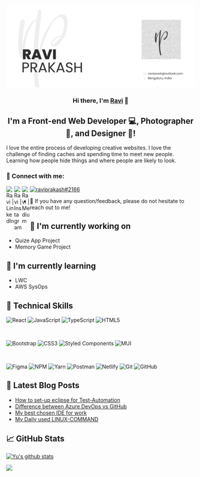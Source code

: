 <p align="center">
  <a href="https://raviprakash.vercel.app/" target="_blank" rel="noreferrer"><img src="https://raw.githubusercontent.com/raviprakash11/raviprakash11/main/redme-banner.png" alt="my banner"></a>
</p>

<h3 align="center">
Hi there, I'm <a href="https://raviprakash.vercel.app/" target="_blank" rel="noreferrer">Ravi</a> 👋
</h3>

<h2 align="center">
I'm a Front-end Web Developer 💻, Photographer 📸, and Designer 🎨!
</h2> 

I love the entire process of developing creative websites. I love the challenge of finding caches and spending time to meet new people. Learning how people hide things and where people are likely to look.

### 🤝 Connect with me:

<a href="https://www.linkedin.com/in/raviprakashh/"><img align="left" src="https://raw.githubusercontent.com/yushi1007/yushi1007/main/images/linkedin.svg" alt="Ravi | LinkedIn" width="21px"/></a>
<a href="https://instagram.com/__raviprakash"><img align="left" src="https://raw.githubusercontent.com/yushi1007/yushi1007/main/images/instagram.svg" alt="Ravi | Instagram" width="21px"/></a>
<a href="https://raviprakashh.medium.com/"><img align="left" src="https://raw.githubusercontent.com/yushi1007/yushi1007/main/images/medium.svg" alt="Ravi | Medium" width="21px"/></a>
<a href="https://discordapp.com/users/955343456266506241"><img src="https://img.shields.io/badge/Discord-7289DA?style=for-the-badge&logo=discord&logoColor=white" alt="raviprakash#2166" ></a></br>
- 💬 If you have any question/feedback, please do not hesitate to reach out to me!

## 🔭 I'm currently working on

- Quize App Project
- Memory Game Project

## 🌱 I'm currently learning

- LWC
- AWS SysOps

## 💼 Technical Skills

![React](https://img.shields.io/badge/react-%2320232a.svg?style=for-the-badge&logo=react&logoColor=%2361DAFB)
![JavaScript](https://img.shields.io/badge/javascript-%23323330.svg?style=for-the-badge&logo=javascript&logoColor=%23F7DF1E)
![TypeScript](https://img.shields.io/badge/typescript-%23007ACC.svg?style=for-the-badge&logo=typescript&logoColor=white)
![HTML5](https://img.shields.io/badge/html5-%23E34F26.svg?style=for-the-badge&logo=html5&logoColor=white)

</br>

![Bootstrap](https://img.shields.io/badge/bootstrap-%23563D7C.svg?style=for-the-badge&logo=bootstrap&logoColor=white)
![CSS3](https://img.shields.io/badge/css3-%231572B6.svg?style=for-the-badge&logo=css3&logoColor=white)
![Styled Components](https://img.shields.io/badge/styled--components-DB7093?style=for-the-badge&logo=styled-components&logoColor=white)
![MUI](https://img.shields.io/badge/MUI-%230081CB.svg?style=for-the-badge&logo=mui&logoColor=white)

</br>

![Figma](https://img.shields.io/badge/figma-%23F24E1E.svg?style=for-the-badge&logo=figma&logoColor=white)
![NPM](https://img.shields.io/badge/NPM-%23000000.svg?style=for-the-badge&logo=npm&logoColor=white)
![Yarn](https://img.shields.io/badge/yarn-%232C8EBB.svg?style=for-the-badge&logo=yarn&logoColor=white)
![Postman](https://img.shields.io/badge/Postman-FF6C37?style=for-the-badge&logo=postman&logoColor=white)
![Netlify](https://img.shields.io/badge/netlify-%23000000.svg?style=for-the-badge&logo=netlify&logoColor=#00C7B7)
![Git](https://img.shields.io/badge/git-%23F05033.svg?style=for-the-badge&logo=git&logoColor=white)
![GitHub](https://img.shields.io/badge/github-%23121011.svg?style=for-the-badge&logo=github&logoColor=white)

## 📝 Latest Blog Posts

- [How to set-up eclipse for Test-Automation](https://raviprakashh.medium.com/eclipse-set-up-for-automation-4e4cf9eea284)
- [Difference between Azure DevOps vs GitHub](https://raviprakashh.medium.com/azure-devops-vs-github-1f906453ba33)
- [My best chosen IDE for work](https://raviprakashh.medium.com/my-best-chosen-ide-407d9eb03493)
- [My Daily used LINUX-COMMAND](https://raviprakashh.medium.com/my-daily-used-linux-command-21af7c06b58f)

## 📈 GitHub Stats 

[![Yu's github stats](https://github-readme-stats.vercel.app/api?username=raviprakash11)](https://github.com/raviprakash11)

<img src="https://api.visitorbadge.io/api/visitors?path=https%3A%2F%2Fgithub.com%2Fraviprakash11%2Fraviprakash11&label=VISITORS&labelColor=%23007EC6&countColor=%23ggg" />
